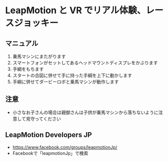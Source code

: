 # LeapMotion と VR でリアル体験、レースジョッキー
## マニュアル
1. 乗馬マシンにまたがります
1. スマートフォンがセットしてあるヘッドマウントディスプレをかぶります
1. 手綱をもちます
1. スタートの合図に併せて手に持った手綱を上下に動かします
1. 手綱に併せてダービーロボと乗馬マシンが動作します

## 注意
- 小さなお子さんの場合は親御さんは子供が乗馬マシンから落ちないように注意して見守ってください

## LeapMotion Developers JP
- https://www.facebook.com/groups/leapmotionJp/
- Facebookで「leapmotionJp」で検索